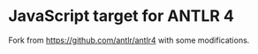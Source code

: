 # JavaScript target for ANTLR 4

Fork from https://github.com/antlr/antlr4 with some modifications.

